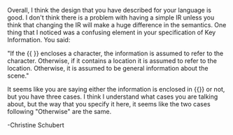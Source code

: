 Overall, I think the design that you have described for your language is good. 
I don't think there is a problem with having a simple IR unless you 
think that changing the IR will make a huge difference in the semantics. One 
thing that I noticed was a confusing element in your specification of 
Key Information. You said: 

  "If the {{ }} encloses a character, the information is assumed to refer to the character. 
  Otherwise, if it contains a location it is assumed to refer to the location. 
  Otherwise, it is assumed to be general information about the scene."

It seems like you are saying either the information is enclosed in {{}} or not, but you have 
three cases. I think I understand what cases you are talking about, but the way that you
specify it here, it seems like the two cases following "Otherwise" are the same. 

-Christine Schubert
